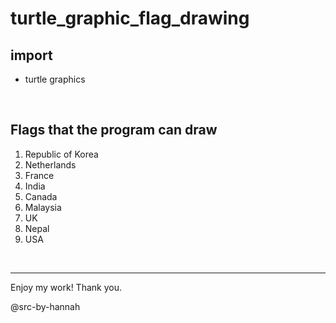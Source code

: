 # turtle_graphic_flag_drawing

## import

* turtle graphics

<br>

## Flags that the program can draw

1. Republic of Korea
2. Netherlands
3. France
4. India
5. Canada
6. Malaysia
7. UK
8. Nepal
9. USA

<br>

---

Enjoy my work! Thank you.

@src-by-hannah
